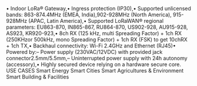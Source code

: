 • Indoor LoRa® Gateway,• Ingress protection (IP30),• Supported unlicensed bands: 863-874.4MHz (EMEA, India),902-928MHz (North America), 915-928MHz (APAC, Latin America),• Supported LoRaWAN® regional parameters: EU863-870, IN865-867, RU864-870, US902-928, AU915-928, AS923, KR920-923,• 8ch RX (125 kHz, multi Spreading Factor) + 1ch RX (250KHzor 500kHz, mono Spreading Factor) + 1ch RX (FSK) to get 10chRX + 1ch TX,• Backhaul connectivity: Wi-Fi 2.4GHz and Ethernet (RJ45)• Powered by:– Power supply (230VAC/12VDC) with provided jack connector2.5mm/5.5mm,– Uninterrupted power supply with 24h autonomy (accessory),• Highly secured device relying on a hardware secure core.
USE CASES
Smart Energy
Smart Cities
Smart Agricultures & Environment
Smart Building & Facilities
